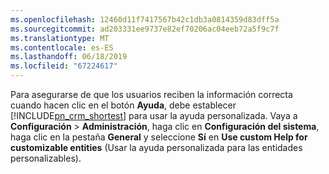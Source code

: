 ```yaml
---
ms.openlocfilehash: 12460d11f7417567b42c1db3a0814359d83dff5a
ms.sourcegitcommit: ad203331ee9737e82ef70206ac04eeb72a5f9c7f
ms.translationtype: MT
ms.contentlocale: es-ES
ms.lasthandoff: 06/18/2019
ms.locfileid: "67224617"
---
```

Para asegurarse de que los usuarios reciben la información correcta cuando hacen clic en el botón **Ayuda**, debe establecer [!INCLUDE[pn_crm_shortest](pn-crm-shortest.md)] para usar la ayuda personalizada. Vaya a **Configuración** > **Administración**, haga clic en **Configuración del sistema**, haga clic en la pestaña **General** y seleccione **Sí** en **Use custom Help for customizable entities** (Usar la ayuda personalizada para las entidades personalizables).
